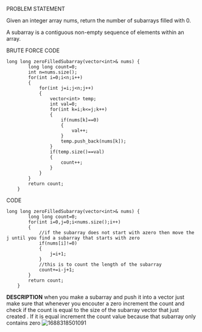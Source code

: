PROBLEM STATEMENT 

Given an integer array nums, return the number of subarrays filled with 0.

A subarray is a contiguous non-empty sequence of elements within an array.

BRUTE FORCE CODE
```
long long zeroFilledSubarray(vector<int>& nums) {
        long long count=0;
        int n=nums.size();
        for(int i=0;i<n;i++)
        {
            for(int j=i;j<n;j++)
            {
                vector<int> temp;
                int val=0;
                for(int k=i;k<=j;k++)
                {
                    if(nums[k]==0)
                    {
                        val++;
                    }
                    temp.push_back(nums[k]);
                }
                if(temp.size()==val)
                {
                    count++;
                }
            }
        }
        return count;
    }
```
 CODE
```
long long zeroFilledSubarray(vector<int>& nums) {
        long long count=0;
        for(int i=0,j=0;i<nums.size();i++)
        {
            //if the subarray does not start with azero then move the j until you find a subarray that starts with zero 
            if(nums[i]!=0)
            {
                j=i+1;
            }
            //this is to count the length of the subarray
            count+=i-j+1;
        }
        return count;
    }
```

**DESCRIPTION**
when you make a subarray and push it into a vector just make sure that whenever you encouter a zero increment the count and check if the count is equal to the size of the subarray vector that just created . If it is equal increment the count value because that subarray only contains zero 
![1688318501091](https://github.com/Chaithra007/Practice-/assets/107351787/142bf99b-f370-49e1-b819-ff430b6ae68a)

